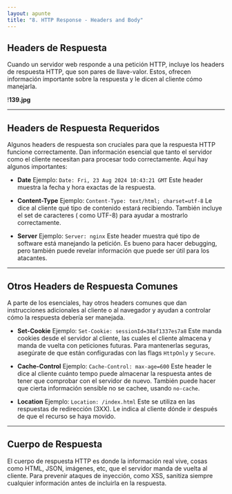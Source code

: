 ```yaml
---
layout: apunte
title: "8. HTTP Response - Headers and Body"
---
```


<h2>Headers de Respuesta</h2>
Cuando un servidor web responde a una petición HTTP, incluye los headers de respuesta HTTP, que son pares de llave-valor. Estos, ofrecen información importante sobre la respuesta y le dicen al cliente cómo manejarla.

!**139.jpg**

------------------
<h2>Headers de Respuesta Requeridos</h2>
Algunos headers de respuesta son cruciales para que la respuesta HTTP funcione correctamente. Dan información esencial que tanto el servidor como el cliente necesitan para procesar todo correctamente. Aquí hay algunos importantes:

- **Date**
  Ejemplo: `Date: Fri, 23 Aug 2024 10:43:21 GMT`
  Este header muestra la fecha y hora exactas de la respuesta.
  
- **Content-Type**
  Ejemplo: `Content-Type: text/html; charset=utf-8`
  Le dice al cliente qué tipo de contenido estará recibiendo. También incluye el set de caracteres ( como UTF-8) para ayudar a mostrarlo correctamente.
  
- **Server**
  Ejemplo: `Server: nginx`
  Este header muestra qué tipo de software está manejando la petición. Es bueno para hacer debugging, pero también puede revelar información que puede ser útil para los atacantes.

--------------------
<h2>Otros Headers de Respuesta Comunes</h2>
A parte de los esenciales, hay otros headers comunes que dan instrucciones adicionales al cliente o al navegador y ayudan a controlar cómo la respuesta debería ser manejada.

- **Set-Cookie**
  Ejemplo: `Set-Cookie: sessionId=38af1337es7a8`
  Este manda cookies desde el servidor al cliente, las cuales el cliente almacena y manda de vuelta con peticiones futuras. Para mantenerlas seguras, asegúrate de que están configuradas con las flags `HttpOnly` y `Secure`.
  
- **Cache-Control**
  Ejemplo: `Cache-Control: max-age=600`
  Este header le dice al cliente cuánto tempo puede almacenar la respuesta antes de tener que comprobar con el servidor de nuevo. También puede hacer que cierta información sensible no se cachee, usando `no-cache`.
  
- **Location**
  Ejemplo: `Location: /index.html`
  Este se utiliza en las respuestas de redirección (3XX). Le indica al cliente dónde ir después de que el recurso se haya movido.

------------------------
<h2>Cuerpo de Respuesta</h2>
El cuerpo de respuesta HTTP es donde la información real vive, cosas como HTML, JSON, imágenes, etc, que el servidor manda de vuelta al cliente. Para prevenir ataques de inyección, como XSS, sanitiza siempre cualquier información antes de incluirla en la respuesta.
